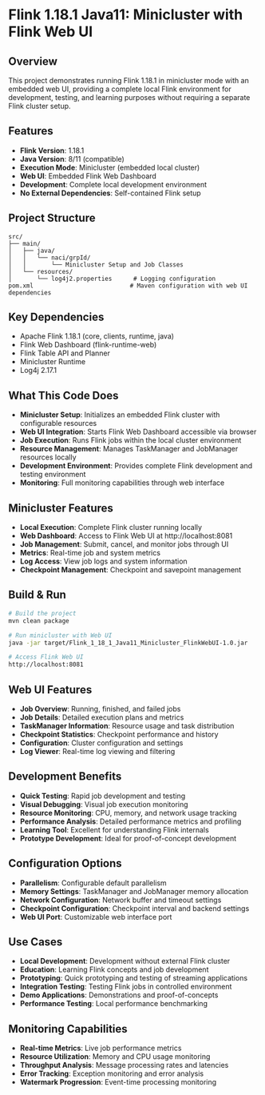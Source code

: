 # Flink 1.18.1 Java11: Minicluster with Flink Web UI

## Overview
This project demonstrates running Flink 1.18.1 in minicluster mode with an embedded web UI, providing a complete local Flink environment for development, testing, and learning purposes without requiring a separate Flink cluster setup.

## Features
- **Flink Version**: 1.18.1
- **Java Version**: 8/11 (compatible)
- **Execution Mode**: Minicluster (embedded local cluster)
- **Web UI**: Embedded Flink Web Dashboard
- **Development**: Complete local development environment
- **No External Dependencies**: Self-contained Flink setup

## Project Structure
```
src/
├── main/
│   ├── java/
│   │   └── naci/grpId/
│   │       └── Minicluster Setup and Job Classes
│   └── resources/
│       └── log4j2.properties      # Logging configuration
pom.xml                           # Maven configuration with web UI dependencies
```

## Key Dependencies
- Apache Flink 1.18.1 (core, clients, runtime, java)
- Flink Web Dashboard (flink-runtime-web)
- Flink Table API and Planner
- Minicluster Runtime
- Log4j 2.17.1

## What This Code Does
- **Minicluster Setup**: Initializes an embedded Flink cluster with configurable resources
- **Web UI Integration**: Starts Flink Web Dashboard accessible via browser
- **Job Execution**: Runs Flink jobs within the local cluster environment
- **Resource Management**: Manages TaskManager and JobManager resources locally
- **Development Environment**: Provides complete Flink development and testing environment
- **Monitoring**: Full monitoring capabilities through web interface

## Minicluster Features
- **Local Execution**: Complete Flink cluster running locally
- **Web Dashboard**: Access to Flink Web UI at http://localhost:8081
- **Job Management**: Submit, cancel, and monitor jobs through UI
- **Metrics**: Real-time job and system metrics
- **Log Access**: View job logs and system information
- **Checkpoint Management**: Checkpoint and savepoint management

## Build & Run
```bash
# Build the project
mvn clean package

# Run minicluster with Web UI
java -jar target/Flink_1_18_1_Java11_Minicluster_FlinkWebUI-1.0.jar

# Access Flink Web UI
http://localhost:8081
```

## Web UI Features
- **Job Overview**: Running, finished, and failed jobs
- **Job Details**: Detailed execution plans and metrics
- **TaskManager Information**: Resource usage and task distribution
- **Checkpoint Statistics**: Checkpoint performance and history
- **Configuration**: Cluster configuration and settings
- **Log Viewer**: Real-time log viewing and filtering

## Development Benefits
- **Quick Testing**: Rapid job development and testing
- **Visual Debugging**: Visual job execution monitoring
- **Resource Monitoring**: CPU, memory, and network usage tracking
- **Performance Analysis**: Detailed performance metrics and profiling
- **Learning Tool**: Excellent for understanding Flink internals
- **Prototype Development**: Ideal for proof-of-concept development

## Configuration Options
- **Parallelism**: Configurable default parallelism
- **Memory Settings**: TaskManager and JobManager memory allocation
- **Network Configuration**: Network buffer and timeout settings
- **Checkpoint Configuration**: Checkpoint interval and backend settings
- **Web UI Port**: Customizable web interface port

## Use Cases
- **Local Development**: Development without external Flink cluster
- **Education**: Learning Flink concepts and job development
- **Prototyping**: Quick prototyping and testing of streaming applications
- **Integration Testing**: Testing Flink jobs in controlled environment
- **Demo Applications**: Demonstrations and proof-of-concepts
- **Performance Testing**: Local performance benchmarking

## Monitoring Capabilities
- **Real-time Metrics**: Live job performance metrics
- **Resource Utilization**: Memory and CPU usage monitoring
- **Throughput Analysis**: Message processing rates and latencies
- **Error Tracking**: Exception monitoring and error analysis
- **Watermark Progression**: Event-time processing monitoring